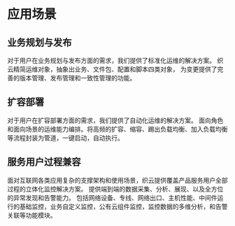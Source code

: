 # 应用场景 #
## 业务规划与发布 ##
对于用户在业务规划与发布方面的需求，我们提供了标准化运维的解决方案。
织云精简运维对象，抽象出业务、文件包、配置和脚本四类对象，
为变更提供了完善的版本管理、发布管理和一致性管理的功能。
## 扩容部署 ##
对于用户在扩容部署方面的需求，我们提供了自动化运维的解决方案。
面向角色和面向场景的运维能力编排。将高频的扩容、缩容、踢出负载均衡、加入负载均衡等流程封装为管道，一键启动，自动执行。
## 服务用户过程兼容 ##
面对互联网各类应用复杂的支撑架构和使用场景，织云提供覆盖产品服务用户全部过程的立体化监控解决方案。
提供端到端的数据采集、分析、展现、以及全方位的异常发现和告警能力。
包括网络设备、专线、网络出口、主机性能、中间件运行的基础监控，业务自定义监控，公有云组件监控，监控数据的多维分析，和告警关联等功能模块。



